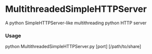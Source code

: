 MultithreadedSimpleHTTPServer
=============================

A python SimpleHTTPServer-like multithreading python HTTP server

### Usage
python MultithreadedSimpleHTTPServer.py [port] [/path/to/share]
